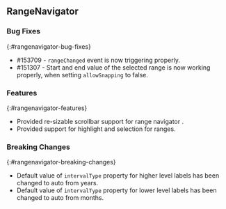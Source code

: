 ## RangeNavigator

### Bug Fixes
{:#rangenavigator-bug-fixes}

* \#153709 - `rangeChanged` event is now triggering properly.
* \#151307 - Start and end value of the selected range is now working properly, when setting `allowSnapping` to false. 


### Features
{:#rangenavigator-features}

* Provided re-sizable scrollbar support for range navigator .
* Provided support for highlight and selection for ranges. 

### Breaking Changes
{:#rangenavigator-breaking-changes}

* Default value of `intervalType` property for higher level labels has been changed to auto from years.
* Default value of `intervalType` property for lower level labels has been changed to auto from months.
 